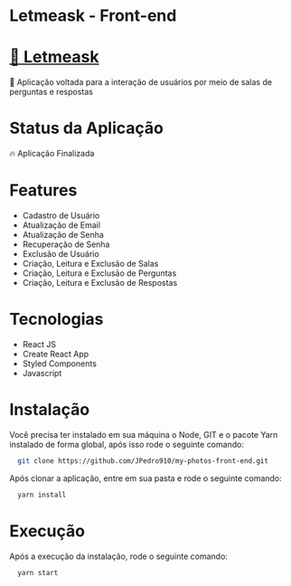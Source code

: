 # Letmeask - Front-end

# <a href="https://letmeaskjpdev.herokuapp.com/">🔗 Letmeask</a>
<p>🚀 Aplicação voltada para a interação de usuários por meio de salas de perguntas e respostas</p>

# Status da Aplicação
<p>🔥 Aplicação Finalizada</p>

# Features
- Cadastro de Usuário
- Atualização de Email
- Atualização de Senha
- Recuperação de Senha
- Exclusão de Usuário
- Criação, Leitura e Exclusão de Salas
- Criação, Leitura e Exclusão de Perguntas
- Criação, Leitura e Exclusão de Respostas

# Tecnologias
- React JS
- Create React App
- Styled Components
- Javascript

# Instalação
Você precisa ter instalado em sua máquina o Node, GIT e o pacote Yarn instalado de forma global, após isso rode o seguinte comando: 
```sh
  git clone https://github.com/JPedro910/my-photos-front-end.git
```
Após clonar a aplicação, entre em sua pasta e rode o seguinte comando:
```sh
  yarn install
```
# Execução
Após a execução da instalação, rode o seguinte comando:
```sh
  yarn start
```
